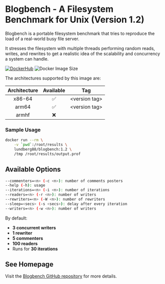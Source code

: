 # Blogbench - A Filesystem Benchmark for Unix (Version 1.2)

Blogbench is a portable filesystem benchmark that tries to reproduce the load of a real-world busy file server.

It stresses the filesystem with multiple threads performing random reads, writes, and rewrites to get a realistic idea of the scalability and concurrency a system can handle.

[![DockerHub](https://img.shields.io/badge/DockerHub-blue?logo=docker)](https://hub.docker.com/)
![Docker Image Size](https://img.shields.io/docker/image-size/lundberg88/blogbench/1.2?logo=docker&label=image%20size)

The architectures supported by this image are:

| Architecture | Available | Tag |
| :----: | :----: | ---- |
| x86-64 | ✅ | \<version tag\> |
| arm64 | ✅ | \<version tag\> |
| armhf | ❌ | |


### Sample Usage

```bash
docker run --rm \
    -v `pwd`:/root/results \
    lundberg88/blogbench:1.2 \
    /tmp /root/results/output.prof
```

## Available Options
```bash
--commenters=<n> (-c <n>): number of comments posters
--help (-h): usage
--iterations=<n> (-i <n>): number of iterations
--readers=<n> (-r <n>): number of writers
--rewriters=<n> (-W <n>): number of rewriters
--sleep=<secs> (-s <secs>): delay after every iteration
--writers=<n> (-w <n>): number of writers
```

By default:
- **3 concurrent writers**  
- **1 rewriter**  
- **5 commenters**  
- **100 readers**  
- Runs for **30 iterations**


## See Homepage

Visit the [Blogbench GitHub repository](https://github.com/jedisct1/Blogbench) for more details.
